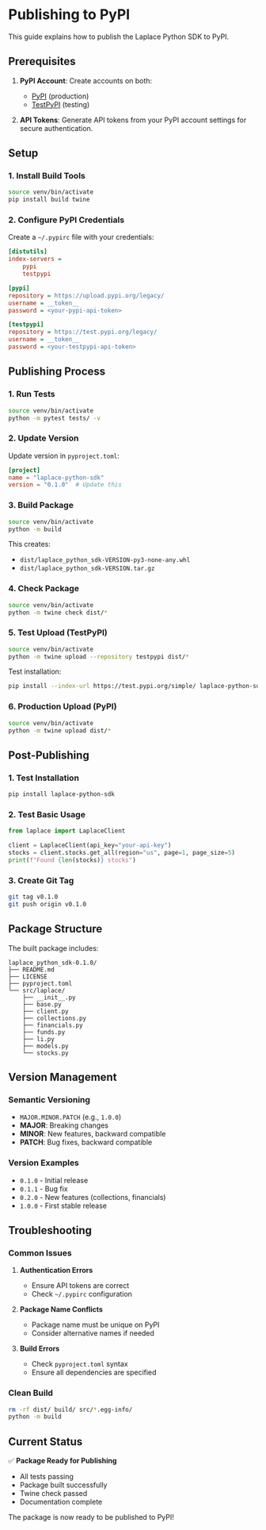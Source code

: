 # Publishing to PyPI

This guide explains how to publish the Laplace Python SDK to PyPI.

## Prerequisites

1. **PyPI Account**: Create accounts on both:
   - [PyPI](https://pypi.org/account/register/) (production)
   - [TestPyPI](https://test.pypi.org/account/register/) (testing)

2. **API Tokens**: Generate API tokens from your PyPI account settings for secure authentication.

## Setup

### 1. Install Build Tools

```bash
source venv/bin/activate
pip install build twine
```

### 2. Configure PyPI Credentials

Create a `~/.pypirc` file with your credentials:

```ini
[distutils]
index-servers =
    pypi
    testpypi

[pypi]
repository = https://upload.pypi.org/legacy/
username = __token__
password = <your-pypi-api-token>

[testpypi]
repository = https://test.pypi.org/legacy/
username = __token__
password = <your-testpypi-api-token>
```

## Publishing Process

### 1. Run Tests

```bash
source venv/bin/activate
python -m pytest tests/ -v
```

### 2. Update Version

Update version in `pyproject.toml`:

```toml
[project]
name = "laplace-python-sdk"
version = "0.1.0"  # Update this
```

### 3. Build Package

```bash
source venv/bin/activate
python -m build
```

This creates:
- `dist/laplace_python_sdk-VERSION-py3-none-any.whl`
- `dist/laplace_python_sdk-VERSION.tar.gz`

### 4. Check Package

```bash
source venv/bin/activate
python -m twine check dist/*
```

### 5. Test Upload (TestPyPI)

```bash
source venv/bin/activate
python -m twine upload --repository testpypi dist/*
```

Test installation:

```bash
pip install --index-url https://test.pypi.org/simple/ laplace-python-sdk
```

### 6. Production Upload (PyPI)

```bash
source venv/bin/activate
python -m twine upload dist/*
```

## Post-Publishing

### 1. Test Installation

```bash
pip install laplace-python-sdk
```

### 2. Test Basic Usage

```python
from laplace import LaplaceClient

client = LaplaceClient(api_key="your-api-key")
stocks = client.stocks.get_all(region="us", page=1, page_size=5)
print(f"Found {len(stocks)} stocks")
```

### 3. Create Git Tag

```bash
git tag v0.1.0
git push origin v0.1.0
```

## Package Structure

The built package includes:

```
laplace_python_sdk-0.1.0/
├── README.md
├── LICENSE
├── pyproject.toml
└── src/laplace/
    ├── __init__.py
    ├── base.py
    ├── client.py
    ├── collections.py
    ├── financials.py
    ├── funds.py
    ├── li.py
    ├── models.py
    └── stocks.py
```

## Version Management

### Semantic Versioning

- `MAJOR.MINOR.PATCH` (e.g., `1.0.0`)
- **MAJOR**: Breaking changes
- **MINOR**: New features, backward compatible
- **PATCH**: Bug fixes, backward compatible

### Version Examples

- `0.1.0` - Initial release
- `0.1.1` - Bug fix
- `0.2.0` - New features (collections, financials)
- `1.0.0` - First stable release

## Troubleshooting

### Common Issues

1. **Authentication Errors**
   - Ensure API tokens are correct
   - Check `~/.pypirc` configuration

2. **Package Name Conflicts**
   - Package name must be unique on PyPI
   - Consider alternative names if needed

3. **Build Errors**
   - Check `pyproject.toml` syntax
   - Ensure all dependencies are specified

### Clean Build

```bash
rm -rf dist/ build/ src/*.egg-info/
python -m build
```

## Current Status

✅ **Package Ready for Publishing**
- All tests passing
- Package built successfully
- Twine check passed
- Documentation complete

The package is now ready to be published to PyPI!
